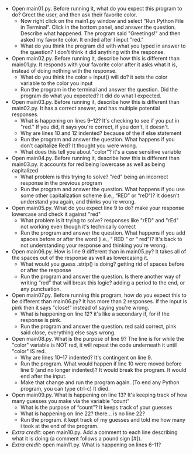 - Open main01.py. Before running it, what do you expect this program to do?
Greet the user, and then ask their favorite color.
  - Now right click on the main1.py window and select “Run Python File in Terminal”. Click in the bottom panel, and answer the question. Describe what happened.
The program said "Greetings!" and then asked my favorite color. It ended after I input "red."
  - What do you think the program did with what you typed in answer to the question?
I don't think it did anything with the response.
- Open main02.py. Before running it, describe how this is different than main01.py.
It responds with your favorite color after it asks what it is, instead of doing nothing with the response.
  - What do you think the color = input() will do?
it sets the color variable to the color you input
  - Run the program in the terminal and answer the question. Did the program do what you expected?
It did do what I expected.
- Open main03.py. Before running it, describe how this is different than main02.py.
It has a correct answer, and has multiple potential responses.
  - What is happening on lines 9–12?
It's checking to see if you put in "red." If you did, it says you're correct, if you don't, it doesn't.
  - Why are lines 10 and 12 indented?
because of the if else statement
  - Run the program and answer the question. What happens if you don’t capitalize Red?
It thought you were wrong.
  - What does this tell you about "color"?
it's a case sensitive variable
- Open main04.py. Before running it, describe how this is different than main03.py.
it accounts for red being lowercase as well as being capitalized
  - What problem is this trying to solve?
"red" being an incorrect response in the previous program
  - Run the program and answer the question. What happens if you use some other capitalization scheme (i.e., “RED” or “reD“)?
It doesn't understand you again, and thinks you're wrong.
- Open main05.py. What do you expect line 9 to do?
make your response lowercase and check it against "red"
  - What problem is it trying to solve?
responses like "rED" and "rEd" not working even though it's technically correct
  - Run the program and answer the question. What happens if you add spaces before or after the word (i.e., “ RED “ or “ red”)?
It's back to not understanding your response and thinking you're wrong.
 - Open main06.py. How is line 9 different than in main05.py?
It takes all of the spaces out of the response as well as lowercasing it.
   - What would you guess .strip() is doing?
getting rid of spaces before or after the response
   - Run the program and answer the question. Is there another way of writing “red” that will break this logic?
adding a period to the end, or any punctuation.
 - Open main07.py. Before running this program, how do you expect this to be different than main06.py?
It has more than 2 responses. If the input is pink then it says "close!" instead of saying you're wrong.
   - What is happening on line 12?
it's like a secondary if, for if the response is pink.
   - Run the program and answer the question.
red said correct, pink said close, everything else says wrong.
 - Open main08.py. What is the purpose of line 9?
The line is for while the "color" variable is NOT red, it will repeat the code underneath it until "color" IS red.
   - Why are lines 10–17 indented?
It's contingent on line 9.
   - Run the program. What would happen if line 10 were moved before line 9 (and no longer indented)?
It would break the program. It would end after the input.
   - Make that change and run the program again. (To end any Python program, you can type ctrl-c)
It died.
 - Open main09.py. What is happening on line 13?
It's keeping track of how many guesses you make via the variable "count"
   - What is the purpose of “count”?
It keeps track of your guesses
   - What is happening on line 22?
there... is no line 22?
   - Run the program.
it kept track of my guesses and told me how many i took at the end of the program.
 - *Extra credit:* open main10.py. Add a comment to each line describing what it is doing (a comment follows a pound sign [#]).
 - *Extra credit:* open main11.py. What is happening on lines 6-11?